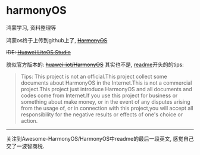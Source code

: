 # harmonyOS
鸿蒙学习, 资料整理等

鸿蒙os终于上传到github上了, ~~[HarmonyOS](https://github.com/Awesome-HarmonyOS/HarmonyOS)~~

~~IDE: [Huawei LiteOS Studio](https://static.huaweicloud.com/upload/files/sdk/LiteOS_IDE.zip)~~

貌似官方版本的:
~~[huawei-iot/HarmonyOS](https://github.com/huawei-iot/HarmonyOS)~~
其实也不是, [readme](https://github.com/huawei-iot/HarmonyOS/blob/master/README.md)开头的的tips:
> Tips: This project is not an official.This project collect some documents about HarmonyOS in the Internet.This is not a commercial project.This project just introduce HarmonyOS and all documents and codes come from Internet.If you use this project for business or something about make money, or in the event of any disputes arising from the usage of, or in connection with this project,you will accept all responsibility for the negative results or effects of one's choice or action.

--- 
关注到Awesome-HarmonyOS/HarmonyOS中readme的最后一段英文, 感觉自己交了一波智商税.
